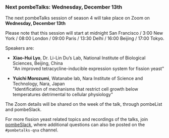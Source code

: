 ### Next pombeTalks: Wednesday, December 13th
<!-- newsfeed_thumbnail: PombeTalks32px.png -->

The next pombeTalks session of season 4 will take place on Zoom on
**Wednesday, December 13th**

Please note that this session will start at midnight San Francisco / 3:00 New
York / 08:00 London / 09:00 Paris / 13:30 Delhi / 16:00 Beijing / 17:00 Tokyo.

Speakers are:

 - **Xiao-Hui Lyo**, Dr. Li-Lin Du’s Lab, National Institute of
   Biological Sciences, Beijing, China \
   "An improved tetracycline-inducible expression system for fission yeast"

 - **Yuichi Morozumi**, Watanabe lab, Nara Institute of Science and
   Technology, Nara, Japan \
   "Identification of mechanisms that restrict cell growth below
   temperatures detrimental to cellular physiology"


The Zoom details will be shared on the week of the talk, through
pombeList and pombeSlack.

For more fission yeast related topics and recordings of the talks,
join [pombeSlack](http://spombe.slack.com), where additional questions
can also be posted on the `#pombetalks-qna` channel.
